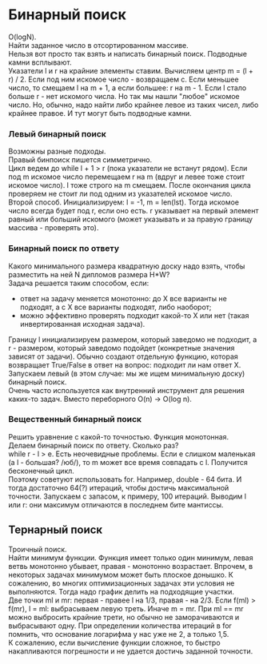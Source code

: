 # Бинарный поиск

O(logN).  
Найти заданное число в отсортированном массиве.  
Нельзя вот просто так взять и написать бинарный поиск. Подводные камни всплывают.  
Указатели l и r на крайние элементы ставим. Вычисляем центр m = (l + r) / 2. Если под ним искомое число - возвращаем c. 
Если меньшее число, то смещаем l на m + 1, а если большее: r на m - 1. Если l стало больше r - нет искомого числа. 
Но так мы нашли "любое" искомое число. Но, обычно, надо найти либо крайнее левое из таких чисел, либо крайнее правое. 
И тут могут быть подводные камни.  

### Левый бинарный поиск
Возможны разные подходы.  
Правый бинпоиск пишется симметрично.  
Цикл ведем до while l + 1 > r (пока указатели не встанут рядом). 
Если под m искомое число перемещаем r на m (вдруг и левее тоже стоит искомое число). 
l тоже строго на m смещаем. 
После окончания цикла проверяем не стоит ли под одним из указателей искомое число.  
Второй способ. Инициализируем: l = -1, m = len(lst). 
Тогда искомое число всегда будет под r, если оно есть. r указывает на первый элемент равный или больший искомого 
(может указывать и за правую границу массива - проверять это).  

### Бинарный поиск по ответу
Какого минимального размера квадратную доску надо взять, чтобы разместить на ней N дипломов размера H*W?  
Задача решается таким способом, если:  
- ответ на задачу меняется монотонно: до X все варианты не подходят, а с X все варианты подходят, либо наоборот;
- можно эффективно проверять подходит какой-то X или нет (такая инвертированная исходная задача).

Границу l инициализируем размером, который заведомо не подходит, а r - размером, который заведомо подойдет 
(конкретные значения зависят от задачи). 
Обычно создают отдельную функцию, которая возвращает True/False в ответ на вопрос: подходит ли нам ответ X. 
Запускаем левый (в этом случае: мы же ищем минимальную доску) бинарный поиск.   
Очень часто используется как внутренний инструмент для решения каких-то задач. Вместо переборного O(n) -> O(log n).    

### Вещественный бинарный поиск
Решить уравнение с какой-то точностью. Функция монотонная.  
Делаем бинарный поиск по ответу. Сколько раз?  
while r - l > e. Есть неочевидные проблемы. 
Если e слишком маленькая (а l - большая? /юб/), то m может все время совпадать с l. 
Получится бесконечный цикл.  
Поэтому советуют использовать for. Например, double - 64 бита. 
И тогда достаточно 64(?) итераций, чтобы достичь максимальной точности. 
Запускаем с запасом, к примеру, 100 итераций. 
Выводим l или r: они максимум отличаются в последнем бите мантиссы.

## Тернарный поиск
Троичный поиск.  
Найти минимум функции. Функция имеет только один минимум, левая ветвь монотонно убывает, правая - монотонно возрастает. 
Впрочем, в некоторых задачах минимумом может быть плоское донышко. 
К сожалению, во многих оптимизационных задачах эти условия не выполняются. 
Тогда надо график делить на подходящие участки.  
Две точки ml и mr: первая - правее l на 1/3, правая - на 2/3. 
Если f(ml) > f(mr), l = ml: выбрасываем левую треть. Иначе m = mr. 
При ml == mr можно выбросить крайние трети, но обычно не заморачиваются и выбрасывают одну. 
При определении количества итераций в for помнить, что основание логарифма у нас уже не 2, а только 1,5.  
К сожалению, если вычисление функции сложное, то быстро накапливаются погрешности и не удается достичь 
заданной точности.
